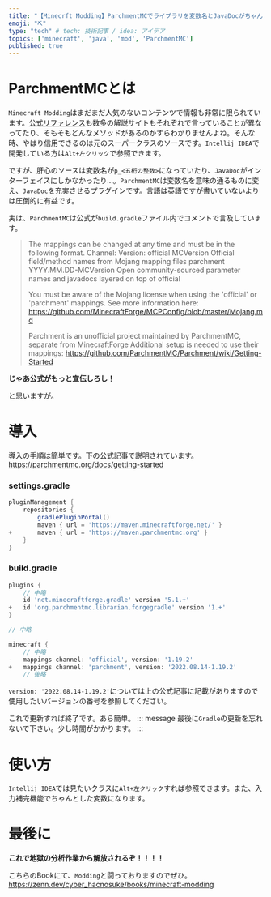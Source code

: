 ```yaml
---
title: "【Minecrft Modding】ParchmentMCでライブラリを変数名とJavaDocがちゃんとしたものに変える"
emoji: "⛏"
type: "tech" # tech: 技術記事 / idea: アイデア
topics: ['minecraft', 'java', 'mod', 'ParchmentMC']
published: true
---
```


# ParchmentMCとは
`Minecraft Modding`はまだまだ人気のないコンテンツで情報も非常に限られています。[公式リファレンス](https://docs.minecraftforge.net/en/1.19.x/)も数多の解説サイトもそれぞれで言っていることが異なってたり、そもそもどんなメソッドがあるのかすらわかりませんよね。そんな時、やはり信用できるのは元のスーパークラスのソースです。`Intellij IDEA`で開発している方は`Alt+左クリック`で参照できます。

ですが、肝心のソースは変数名が`p_<五桁の整数>`になっていたり、`JavaDoc`がインターフェイスにしかなかったり...。`ParchmentMC`は変数名を意味の通るものに変え、`JavaDoc`を充実させるプラグインです。言語は英語ですが書いていないよりは圧倒的に有益です。

実は、`ParchmentMC`は公式が`build.gradle`ファイル内でコメントで言及しています。

> The mappings can be changed at any time and must be in the following format.
  Channel:   Version:
  official   MCVersion             Official field/method names from Mojang mapping files
  parchment  YYYY.MM.DD-MCVersion  Open community-sourced parameter names and javadocs layered on top of official
> 
> You must be aware of the Mojang license when using the 'official' or 'parchment' mappings.
  See more information here: https://github.com/MinecraftForge/MCPConfig/blob/master/Mojang.md
> 
> Parchment is an unofficial project maintained by ParchmentMC, separate from MinecraftForge
  Additional setup is needed to use their mappings: https://github.com/ParchmentMC/Parchment/wiki/Getting-Started

**じゃあ公式がもっと宣伝しろし！**

と思いますが。

# 導入
導入の手順は簡単です。下の公式記事で説明されています。
https://parchmentmc.org/docs/getting-started

### settings.gradle

```diff:settings.gradle
pluginManagement {
    repositories {
        gradlePluginPortal()
        maven { url = 'https://maven.minecraftforge.net/' }
+       maven { url = 'https://maven.parchmentmc.org' }
    }
}
```

### build.gradle

```diff:build.gradle
plugins {
    // 中略
    id 'net.minecraftforge.gradle' version '5.1.+'
+   id 'org.parchmentmc.librarian.forgegradle' version '1.+'
}

// 中略

minecraft {
    // 中略
-   mappings channel: 'official', version: '1.19.2'
+   mappings channel: 'parchment', version: '2022.08.14-1.19.2'
    // 後略
```

`version: '2022.08.14-1.19.2'`については上の公式記事に記載がありますので使用したいバージョンの番号を参照してください。

これで更新すれば終了です。あら簡単。
::: message
最後に`Gradle`の更新を忘れないで下さい。少し時間がかかります。
:::

# 使い方
`Intellij IDEA`では見たいクラスに`Alt+左クリック`すれば参照できます。また、入力補完機能でちゃんとした変数になります。

# 最後に
**これで地獄の分析作業から解放されるぞ！！！！**

こちらのBookにて、`Modding`と闘っておりますのでぜひ。
https://zenn.dev/cyber_hacnosuke/books/minecraft-modding

